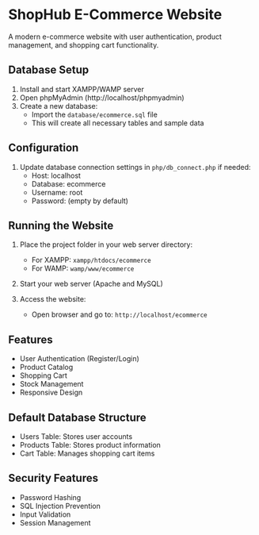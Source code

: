 # ShopHub E-Commerce Website

A modern e-commerce website with user authentication, product management, and shopping cart functionality.

## Database Setup

1. Install and start XAMPP/WAMP server
2. Open phpMyAdmin (http://localhost/phpmyadmin)
3. Create a new database:
   - Import the `database/ecommerce.sql` file
   - This will create all necessary tables and sample data

## Configuration

1. Update database connection settings in `php/db_connect.php` if needed:
   - Host: localhost
   - Database: ecommerce
   - Username: root
   - Password: (empty by default)

## Running the Website

1. Place the project folder in your web server directory:
   - For XAMPP: `xampp/htdocs/ecommerce`
   - For WAMP: `wamp/www/ecommerce`

2. Start your web server (Apache and MySQL)

3. Access the website:
   - Open browser and go to: `http://localhost/ecommerce`

## Features

- User Authentication (Register/Login)
- Product Catalog
- Shopping Cart
- Stock Management
- Responsive Design

## Default Database Structure

- Users Table: Stores user accounts
- Products Table: Stores product information
- Cart Table: Manages shopping cart items

## Security Features

- Password Hashing
- SQL Injection Prevention
- Input Validation
- Session Management